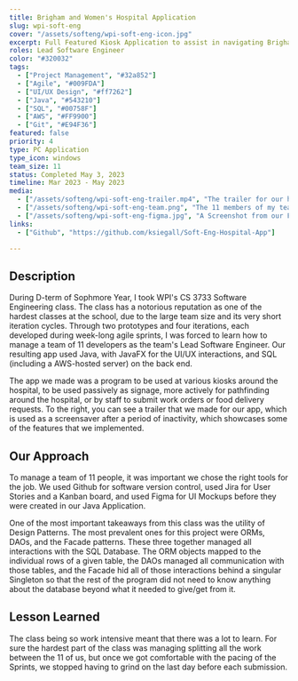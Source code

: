 ```yaml
---
title: Brigham and Women's Hospital Application
slug: wpi-soft-eng
cover: "/assets/softeng/wpi-soft-eng-icon.jpg"
excerpt: Full Featured Kiosk Application to assist in navigating Brigham and Women's Hospital in Boston.
roles: Lead Software Engineer
color: "#320032"
tags:
  - ["Project Management", "#32a852"]
  - ["Agile", "#009FDA"]
  - ["UI/UX Design", "#ff7262"]
  - ["Java", "#543210"]
  - ["SQL", "#00758F"]
  - ["AWS", "#FF9900"]
  - ["Git", "#E94F36"]
featured: false
priority: 4
type: PC Application
type_icon: windows
team_size: 11
status: Completed May 3, 2023
timeline: Mar 2023 - May 2023
media:
  - ["/assets/softeng/wpi-soft-eng-trailer.mp4", "The trailer for our hospital application."]
  - ["/assets/softeng/wpi-soft-eng-team.png", "The 11 members of my team for WPI's Soft Eng class"]
  - ["/assets/softeng/wpi-soft-eng-figma.jpg", "A Screenshot from our Figma Mockup of the UI, showing the application's homepage"]
links:
  - ["Github", "https://github.com/ksiegall/Soft-Eng-Hospital-App"]

---
```



## Description
During D-term of Sophmore Year, I took WPI's CS 3733 Software Engineering class. The class has a notorious reputation as one of the hardest classes at the school, due to the large team size and its very short iteration cycles. Through two prototypes and four iterations, each developed during week-long agile sprints, I was forced to learn how to manage a team of 11 developers as the team's Lead Software Engineer. Our resulting app used Java, with JavaFX for the UI/UX interactions, and SQL (including a AWS-hosted server) on the back end.

The app we made was a program to be used at various kiosks around the hospital, to be used passively as signage, more actively for pathfinding around the hospital, or by staff to submit work orders or food delivery requests. To the right, you can see a trailer that we made for our app, which is used as a screensaver after a period of inactivity, which showcases some of the features that we implemented.


## Our Approach
To manage a team of 11 people, it was important we chose the right tools for the job. We used Github for software version control, used Jira for User Stories and a Kanban board, and used Figma for UI Mockups before they were created in our Java Application.

One of the most important takeaways from this class was the utility of Design Patterns. The most prevalent ones for this project were ORMs, DAOs, and the Facade patterns. These three together managed all interactions with the SQL Database.  The ORM objects mapped to the individual rows of a given table, the DAOs managed all communication with those tables, and the Facade hid all of those interactions behind a singular Singleton so that the rest of the program did not need to know anything about the database beyond what it needed to give/get from it.
                       

## Lesson Learned

The class being so work intensive meant that there was a lot to learn. For sure the hardest part of the class was managing splitting all the work between the 11 of us, but once we got comfortable with the pacing of the Sprints, we stopped having to grind on the last day before each submission. 
